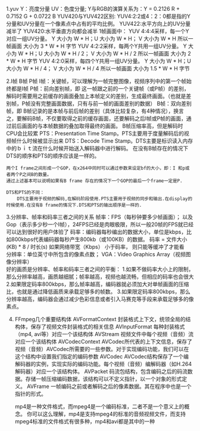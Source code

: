 1.yuv
	Y：亮度分量    UV：色度分量;  Y与RGB的演算关系为：Y = 0.2126 R + 0.7152 G + 0.0722 B
	YUV420与YUV422区别:
	YUV4:2:2或4：2：0都是指的Y分量和UV分量在一个像素点中占有的平均比例。
	YUV422:水平方向上的UV分量减半了
	YUV420:水平垂直方向都会减半
	1帧画面中：
		YUV 4:4:4采样，每一个Y对应一组UV分量。 Y 大小为 W * H；U 大小为 W * H； V 大小为 W * H 所以一帧画面 大小为 3 * W * H 字节
		YUV 4:2:2采样，每两个Y共用一组UV分量。 Y 大小为 W * H；U 大小为 W * H / 2； V 大小为 W * H / 2 所以一帧画面 大小为 2 * W * H 字节
		YUV 4:2:0采样，每四个Y共用一组UV分量。 Y 大小为 W * H；U 大小为 W * H / 4； V 大小为 W * H / 4 所以一帧画面 大小为 1.5 * W * H 字节
		
2.I帧 B帧 P帧
	I帧：关键帧，可以理解为一帧完整图像，视频序列中的第一个帧始终都是I帧
	P帧：前向差别帧，即 这一帧跟之前的一个关键帧（或P帧）的差别，解码时需要用之前缓存的画面叠加上本帧定义的差别，生成最终画面。（也就是差别帧，P帧没有完整画面数据，只有与前一帧的画面差别的数据）
	B帧：双向差别帧，即 B帧记录的是本帧与前后帧的差别（具体比较复杂，有4种情况），换言之，要解码B帧，不仅要取得之前的缓存画面，还要解码之后I帧或P帧的画面，通过前后画面的与本帧数据的叠加取得最终的画面。
		B帧压缩率高，但是解码时CPU会比较累
	PTS：Presentation Time Stamp。PTS主要用于度量解码后的视频帧什么时候被显示出来
    DTS：Decode Time Stamp。DTS主要是标识读入内存中的ｂｉｔ流在什么时候开始送入解码器中进行解码。
	在没有B帧存在的情况下DTS的顺序和PTS的顺序应该是一样的。
	
	两个I frame之间形成一个GOP，在x264中同时可以通过参数来设定bf的大小，即：I 和p或者两个P之间B的数量。
    通过上述基本可以说明如果有B frame 存在的情况下一个GOP的最后一个frame一定是P.

    DTS和PTS的不同：
        DTS主要用于视频的解码,在解码阶段使用.PTS主要用于视频的同步和输出.在display的时候使用.在没有B frame的情况下.DTS和PTS的输出顺序是一样的.

	
		
3.分辨率、帧率和码率三者之间的关系
	帧率：FPS（每秒钟要多少帧画面）；   以及Gop（表示多少秒一个I帧），24FPS已经是肉眼极限，所以一般20帧的FPS就已经可以达到很好的用户体验了
	码率：编码器每秒编出的数据大小，单位是kbps，比如800kbps代表编码器每秒产生800kb（或100KB）的数据。
		码率 = 文件大小(KB) * 8 / 时长(s)
		如果网络带宽（Kbps） 小于码率， 则只能等缓冲了才能看	
	分辨率：单位英寸中所包含的像素点数； VGA：Video Graphics Array（视频图像分辨率）		
	好的画质是分辨率、帧率和码率三者之间的平衡：
	1.如果不做码率大小上的限制，那么分辨率越高，画质越细腻；帧率越高，视频也越流畅，但相应的码率也会很大
	2.如果限定码率800kbps，那么帧率越高，编码器就必须加大对单帧画面的压缩比，也就是通过降低画质来承载足够多的帧数。
	3.如果限定码率800kbps，那么分辨率越高，编码器会通过减少色彩信息或者引入马赛克等手段来承载足够多的像素点。
	
4.	FFmpeg几个重要结构体
	AVFormatContext  封装格式上下文，统领全局的结构体，保存了视频文件封装格式的相关信息
    AVInputFormat    每种封装格式（mp4, avi等）对应一个该结构体
    AVStream         视频文件中每个视频（音频）流对应一个该结构体
    AVCodecContext   AVCodec所代表的上下文信息，保存了视频（音频）AVCodec所需要的一些参数。对于实现编码功能，我们可以在这个结构中设置我们指定的编码参数
    AVCodec          AVCodec结构保存了一个编解码器的实例，实现实际的编码功能。每个视频（音频）编解码器（如H.264解码器）对应一个该结构体。
    AVPacket         码流包结构，包含编码之后的码流数据。存储一帧压缩编码数据，该结构可以不定义指针，以一个对象的形式定义。
    AVFrame          一帧编码之前或者解码之后的像素数据。其在程序中也是一个指针的形式。

    mp4是一种文件格式，而mpeg4是一个编码标准，二者不是一个意义上的概念。
    你可以这么理解，mp4是支持mpeg4的标准的音频视频文件，而支持mpeg4标准的文件格式有很多种，mp4和avi都是其中的一种